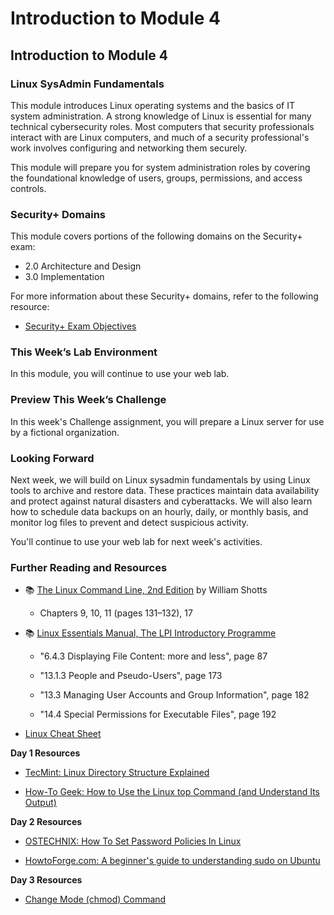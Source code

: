 # Introduction to Module 4

## Introduction to Module 4

### Linux SysAdmin Fundamentals

This module introduces Linux operating systems and the basics of IT system administration. A strong knowledge of Linux is essential for many technical cybersecurity roles. Most computers that security professionals interact with are Linux computers, and much of a security professional's work involves configuring and networking them securely.

This module will prepare you for system administration roles by covering the foundational knowledge of users, groups, permissions, and access controls.


### Security+ Domains

This module covers portions of the following domains on the Security+ exam:

- 2.0 Architecture and Design
- 3.0 Implementation

For more information about these Security+ domains, refer to the following resource: 
  - [Security+ Exam Objectives](https://comptiacdn.azureedge.net/webcontent/docs/default-source/exam-objectives/comptia-security-sy0-601-exam-objectives-(2-0).pdf?sfvrsn=8c5889ff_2)

### This Week’s Lab Environment

In this module, you will continue to use your web lab. 

### Preview This Week’s Challenge

In this week's Challenge assignment, you will prepare a Linux server for use by a fictional organization.

### Looking Forward

Next week, we will build on Linux sysadmin fundamentals by using Linux tools to archive and restore data. These practices maintain data availability and protect against natural disasters and cyberattacks. We will also learn how to schedule data backups on an hourly, daily, or monthly basis, and monitor log files to prevent and detect suspicious activity.

You'll continue to use your web lab for next week's activities.

### Further Reading and Resources

- :books: [The Linux Command Line, 2nd Edition](http://linuxcommand.org/tlcl.php) by William Shotts
  - Chapters 9, 10, 11 (pages 131&ndash;132), 17

- :books: [Linux Essentials Manual, The LPI Introductory Programme](https://golinski.faculty.wmi.amu.edu.pl/sop-en/linux-esentials-manual.pdf)
  
  - "6.4.3 Displaying File Content: more and less", page 87
  
  - "13.1.3 People and Pseudo-Users", page 173 

  - "13.3 Managing User Accounts and Group Information", page 182

  - "14.4 Special Permissions for Executable Files", page 192 

- [Linux Cheat Sheet](https://docs.google.com/document/d/1ae26YjiqAE1K0Q2Rmi46joDY9UIEYvvZ5O9gpwGS3UE/edit?usp=sharing) 

**Day 1 Resources**

- [TecMint: Linux Directory Structure Explained](https://www.tecmint.com/linux-directory-structure-and-important-files-paths-explained/)

- [How-To Geek: How to Use the Linux top Command (and Understand Its Output)](https://www.howtogeek.com/668986/how-to-use-the-linux-top-command-and-understand-its-output/)

**Day 2 Resources**

- [OSTECHNIX: How To Set Password Policies In Linux](https://ostechnix.com/how-to-set-password-policies-in-linux/)

- [HowtoForge.com: A beginner's guide to understanding sudo on Ubuntu](https://www.howtoforge.com/tutorial/sudo-beginners-guide/)
 
**Day 3 Resources**

- [Change Mode (chmod) Command](https://www.bu.edu/tech/support/research/system-usage/using-scc/managing-files/chmod/#:~:text=The%20Linux%20command%20chmod%20allows,looks%3A%20ch'%2Dmod)
